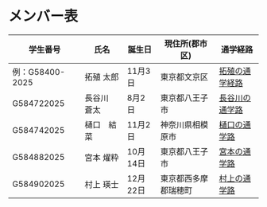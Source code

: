 # メンバー表

|学生番号|氏名|誕生日|現住所(郡市区)|通学経路|
|---|---|---|---|---|
|例：G58400-2025|拓殖 太郎|11月3日|東京都文京区|[拓殖の通学経路](route00.md)|
|G584722025 |長谷川　蒼太 |8月2日 |東京都八王子市 | [長谷川の通学路](route01.md)|
|G584742025|樋口　結菜 |11月2日 |神奈川県相模原市 | [樋口の通学路](route02.md)|
|G584882025|宮本 燿粋|10月14日|東京都八王子市| [宮本の通学路](route03.md)|
|G584902025|村上 瑛士|12月22日|東京都西多摩郡瑞穂町| [村上の通学路](route04.md)|
